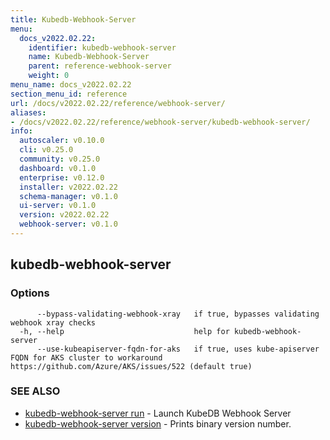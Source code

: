 ```yaml
---
title: Kubedb-Webhook-Server
menu:
  docs_v2022.02.22:
    identifier: kubedb-webhook-server
    name: Kubedb-Webhook-Server
    parent: reference-webhook-server
    weight: 0
menu_name: docs_v2022.02.22
section_menu_id: reference
url: /docs/v2022.02.22/reference/webhook-server/
aliases:
- /docs/v2022.02.22/reference/webhook-server/kubedb-webhook-server/
info:
  autoscaler: v0.10.0
  cli: v0.25.0
  community: v0.25.0
  dashboard: v0.1.0
  enterprise: v0.12.0
  installer: v2022.02.22
  schema-manager: v0.1.0
  ui-server: v0.1.0
  version: v2022.02.22
  webhook-server: v0.1.0
---
```


## kubedb-webhook-server



### Options

```
      --bypass-validating-webhook-xray   if true, bypasses validating webhook xray checks
  -h, --help                             help for kubedb-webhook-server
      --use-kubeapiserver-fqdn-for-aks   if true, uses kube-apiserver FQDN for AKS cluster to workaround https://github.com/Azure/AKS/issues/522 (default true)
```

### SEE ALSO

* [kubedb-webhook-server run](/docs/v2022.02.22/reference/webhook-server/kubedb-webhook-server_run)	 - Launch KubeDB Webhook Server
* [kubedb-webhook-server version](/docs/v2022.02.22/reference/webhook-server/kubedb-webhook-server_version)	 - Prints binary version number.

